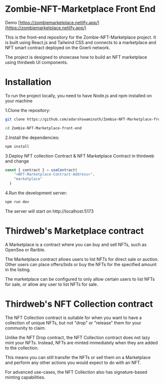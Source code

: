 # Zombie-NFT-Marketplace Front End
Demo [https://zombiemarketplace.netlify.app/](https://zombiemarketplace.netlify.app/)

<p>
This is the front-end repository for the Zombie-NFT-Marketplace project. It is built using React.js and Tailwind CSS and connects to a marketplace and NFT smart contract deployed on the Goerli network.
</p>
<p>
The project is designed to showcase how to build an NFT marketplace using thirdweb UI components.
</p>

# Installation
To run the project locally, you need to have Node.js and npm installed on your machine

1.Clone the repository:
```bash
git clone https://github.com/adarshswaminath/Zombie-NFT-Marketplace-front-end.git

cd Zombie-NFT-Marketplace-front-end
```

2.Install the dependencies:
```bash
npm install
```
3.Deploy NFT collection Contract & NFT Marketplace Contract in thirdweb and change
```javascript
const { contract } = useContract(
    "<NFT-Marketplace-Contract-Address>",
    "marketplace"
  )

```

4.Run the development server:
```bash
npm run dev
```
The server will start on http://localhost:5173

# Thirdweb's Marketplace contract
<p>
A Marketplace is a contract where you can buy and sell NFTs, such as OpenSea or Rarible.

The Marketplace contract allows users to list NFTs for direct sale or auction. Other users can place offers/bids or buy the NFTs for the specified amount in the listing.

The marketplace can be configured to only allow certain users to list NFTs for sale, or allow any user to list NFTs for sale.
</p>

# Thirdweb's NFT Collection contract
<p>
The NFT Collection contract is suitable for when you want to have a collection of unique NFTs, but not "drop" or "release" them for your community to claim.

Unlike the NFT Drop contract, the NFT Collection contract does not lazy mint your NFTs. Instead, NFTs are minted immediately when they are added to the collection.

This means you can still transfer the NFTs or sell them on a Marketplace and perform any other actions you would expect to do with an NFT.

For advanced use-cases, the NFT Collection also has signature-based minting capabilities.
</p>
